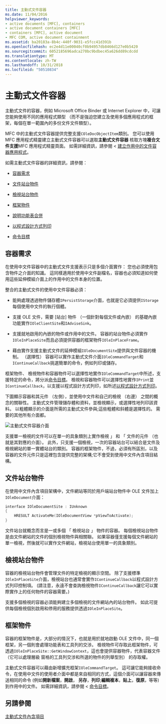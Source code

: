 ```yaml
---
title: 主動式文件容器
ms.date: 11/04/2016
helpviewer_keywords:
- active documents [MFC], containers
- active document containers [MFC]
- containers [MFC], active document
- MFC COM, active document containment
ms.assetid: ba20183a-8b4c-440f-9031-e5fcc41d391b
ms.openlocfilehash: ec2e4d11e00040cf0b94957db8466d127e0b5420
ms.sourcegitcommit: 6052185696adca270bc9bdbec45a626dd89cdcdd
ms.translationtype: MT
ms.contentlocale: zh-TW
ms.lasthandoff: 10/31/2018
ms.locfileid: "50510834"
---
```

# <a name="active-document-containers"></a>主動式文件容器

主動式文件的容器，例如 Microsoft Office Binder 或 Internet Explorer 中，可讓您能夠使用不同的應用程式類型 （而不是強迫您建立及使用多個應用程式的框架，每個在單一範圍內的多份文件文件類型）。

MFC 中的主動式文件容器提供完整支援`COleDocObjectItem`類別。 您可以使用 MFC 應用程式精靈建立主動式文件容器可以選取**主動式文件容器** 核取方塊**複合文件支援**MFC 應用程式精靈頁面。 如需詳細資訊，請參閱 <<c0> [ 建立作用中的文件容器應用程式](../mfc/creating-an-active-document-container-application.md)。

如需主動式文件容器的詳細資訊，請參閱：

- [容器需求](#container_requirements)

- [文件站台物件](#document_site_objects)

- [檢視站台物件](#view_site_objects)

- [框架物件](#frame_object)

- [說明功能表合併](../mfc/help-menu-merging.md)

- [以程式設計方式列印](../mfc/programmatic-printing.md)

- [命令目標](../mfc/message-handling-and-command-targets.md)

##  <a name="container_requirements"></a> 容器需求

在使用中文件容器中的主動式文件支援表示只是多個介面實作： 您也必須使用包含物件之介面的知識。 這同樣適用於使用中文件副檔名，容器也必須知道如何使用這些延伸模組介面上的作用中的文件本身的位置。

整合的主動式文件的使用中文件容器必須：

- 能夠處理透過物件儲存體`IPersistStorage`介面，也就是它必須提供`IStorage`每個使用中文件的執行個體。

- 支援 OLE 文件，需要 [站台] 物件 （一個針對每個文件或內嵌） 的基礎內嵌功能實作`IOleClientSite`和`IAdviseSink`。

- 支援就地啟用的內嵌的物件或作用中的文件。 容器的站台物件必須實作`IOleInPlaceSite`而且必須提供容器的框架物件`IOleInPlaceFrame`。

- 藉由實作支援主動式文件的延伸模組`IOleDocumentSite`提供與文件容器的機制。 （選擇性） 容器可以實作主動式文件介面`IOleCommandTarget`和`IContinueCallback`挑選簡單的命令，例如列印或儲存。

框架物件、 檢視物件和容器物件可以選擇性地實作`IOleCommandTarget`中所述，支援特定的命令，將分派[命令目標](../mfc/message-handling-and-command-targets.md)。 檢視和容器物件可以選擇性地實作`IPrint`並`IContinueCallback`，以支援以程式設計方式列印，如所述[以程式設計方式列印](../mfc/programmatic-printing.md)。

下圖顯示容器和其元件 （左側），並使用中文件和自己的檢視 （右邊） 之間的概念的關聯性。 主動式文件管理儲存體和資料，並檢視顯示，或選擇性地列印該資料。 以粗體顯示的介面是所需的主動式文件參與;這些粗體和斜體是選擇性的。 需要的其他所有介面都。

![主動式文件容器介面](../mfc/media/vc37gj1.gif "vc37gj1")

支援單一檢視的文件可以在單一的具象類別上實作檢視 」 和 「 文件的元件 （也就是其對應的介面）。 此外，只支援一個檢視，一次的容器站台可以結合是文件及檢視網站的單一實體站台的類別。 容器的框架物件，不過，必須有所區別，以及容器的文件元件只是這裡包含提供完整的架構;它不會受到使用中文件內含項目結構。

##  <a name="document_site_objects"></a> 文件站台物件

在使用中文件內含項目架構中，文件網站等同於用戶端站台物件中 OLE 文件加上`IOleDocument`介面：

```cpp
interface IOleDocumentSite : IUnknown
{
    HRESULT ActivateMe(IOleDocumentView *pViewToActivate);
}
```

文件站台就概念而言是一或多個 「 檢視站台 」 物件的容器。 每個檢視站台物件是由文件網站的文件的個別檢視物件與相關聯。 如果容器僅支援每個文件網站的單一檢視，然後就可以實作文件網站，檢視站台使用單一的具象類別。

##  <a name="view_site_objects"></a> 檢視站台物件

容器的檢視站台物件會管理文件的特定檢視的顯示空間。 除了支援標準`IOleInPlaceSite`介面，檢視站台也通常會實作`IContinueCallback`以程式設計方式列印控制項。 (請注意，永遠不會查詢檢視物件`IContinueCallback`讓它可以實際實作上的任何物件的容器需要。)

支援多個檢視的容器必須能夠建立多個檢視的文件網站內的站台物件。 如此可提供每個檢視個別啟用和停用的服務提供透過`IOleInPlaceSite`。

##  <a name="frame_object"></a> 框架物件

容器的框架物件是，大部分的情況下，也就是用於就地啟動 OLE 文件中，同一個框架，另一個則會處理功能表和工具列的交涉。 檢視物件可存取此框架物件，可透過`IOleInPlaceSite::GetWindowContext`，這也會提供容器物件，代表容器文件 （它可以處理層級 窗格的工具列交涉和所選的物件的列舉型別） 的存取權。

主動式文件容器可以藉由新增擴充框架`IOleCommandTarget`。 這可讓它能夠接收命令，在使用中文件的使用者介面中都是來自相同的方式，這個介面可以讓容器來傳送相同的命令 (例如**開新檔案**，**開啟**， **另存**，**列印**;**編輯複本**，**貼上**，**復原**，等等) 到作用中的文件。 如需詳細資訊，請參閱 <<c0> [ 命令目標](../mfc/message-handling-and-command-targets.md)。

## <a name="see-also"></a>另請參閱

[主動式文件內含項目](../mfc/active-document-containment.md)

